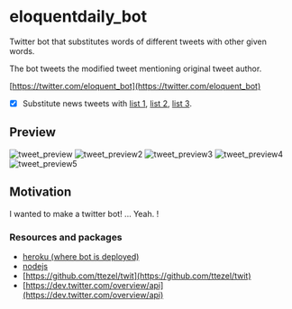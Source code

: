 # eloquentdaily_bot
Twitter bot that substitutes words of different tweets with other given words.

The bot tweets the modified tweet mentioning original tweet author.

[https://twitter.com/eloquent_bot](https://twitter.com/eloquent_bot)

- [x] Substitute news tweets with [list 1](https://xkcd.com/1288/), [list 2](https://xkcd.com/1625/), [list 3](https://xkcd.com/1679/).

## Preview
![tweet_preview](http://res.cloudinary.com/forgoroe/image/upload/v1504816179/previews/Screenshot_5.png)
![tweet_preview2](http://res.cloudinary.com/forgoroe/image/upload/v1504816179/previews/Screenshot_6.png)
![tweet_preview3](http://res.cloudinary.com/forgoroe/image/upload/v1504816179/previews/Screenshot_4.png)
![tweet_preview4](http://res.cloudinary.com/forgoroe/image/upload/v1504816179/previews/Screenshot_2.png)
![tweet_preview5](http://res.cloudinary.com/forgoroe/image/upload/v1504816179/previews/Screenshot_3.png)

## Motivation
I wanted to make a twitter bot! ... Yeah. !

### Resources and packages
- [heroku (where bot is deployed)](https://www.heroku.com/)
- [nodejs](https://nodejs.org/en/)
- [https://github.com/ttezel/twit](https://github.com/ttezel/twit)
- [https://dev.twitter.com/overview/api](https://dev.twitter.com/overview/api)

